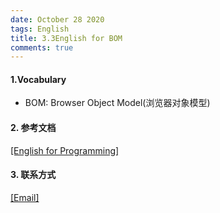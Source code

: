 ```yaml
---
date: October 28 2020
tags: English
title: 3.3English for BOM
comments: true
---
```


#### 1.Vocabulary

- BOM: Browser Object Model(浏览器对象模型)

#### 2. 参考文档

[[English for Programming]](https://web-oyster.github.io/2020/10/28/English/English%20For%20Programming/)

#### 3. 联系方式

[[Email]](yuanmin8888@outlook.com)
